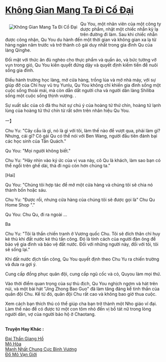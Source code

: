 <a href="https://truyentiki.com/khong-gian-mang-ta-di-co-dai.30620/" title="Không Gian Mang Ta Đi Cổ Đại"><h1>Không Gian Mang Ta Đi Cổ Đại</h1></a><div style="display:table"><img align="right" style="float: left; padding: 10px;" src="https://truyentiki.com/a/img/str/src/30620.jpg" alt="Không Gian Mang Ta Đi Cổ Đại">Qu You, một nhân viên của một công ty dược phẩm, nhặt một chiếc nhẫn kỳ lạ trên đường đi làm. Sau khi chiếc nhẫn được công nhận, Qu You du hành đến một thời gian và không gian xa lạ từ hàng ngàn năm trước và trở thành cô gái duy nhất trong gia đình Qu của làng Qinghe. <p></p> Đối mặt với thức ăn đủ nghèo cho thực phẩm và quần áo, và bức tường vỡ vụn trong gió, Qu You kiên quyết đứng dậy và quyết định kiếm tiền để nuôi sống gia đình. <p></p> Điều hành trường học làng, mở cửa hàng, trồng lúa và mở nhà máy, với sự giúp đỡ của Chỉ huy vũ trụ Yunlu, Qu You không chỉ khiến gia đình sống một cuộc sống thoải mái, mà còn dẫn dắt người cha và người dân làng Shiliba sống một cuộc sống thịnh vượng. . <p></p> Sự xuất sắc của cô đã thu hút sự chú ý của hoàng tử thứ chín, hoàng tử lạnh lùng của hoàng tử thứ chín từ rất sớm trên nhãn hiệu Qu You. <p></p>一】 <p></p> Chu Yu: "Cây cầu là gì, nó là gì với tôi, làm thế nào để vượt qua, phải làm gì? Nhưng, cái gì? Cô gái Qu có thể nói với Ben Wang, người đầu tiên đánh bại các học sinh của Tần Quách." <p></p> Qu You: "Mọi người không biết." <p></p> Chu Yu: "Hãy nhìn vào ký ức của vị vua này, cô Qu là khách, làm sao bạn có thể ngồi trên ghế dài, thà đi ngủ còn hơn chúng ta." <p></p> [Hai] <p></p> Qu You: "Chúng tôi hợp tác để mở một cửa hàng và chúng tôi sẽ chia nó thành bốn hoặc sáu. <p></p> Chu Yu: "Được rồi, nhưng cửa hàng của chúng tôi sẽ được gọi là" Chu Qu Home Shop "." <p></p> Qu You: Chu Qu, đi ra ngoài ... <p></p> Ba <p></p> Chu Yu: "Tôi là thần chiến tranh ở Vương quốc Chu. Tôi sẽ đích thân chỉ huy kẻ thù khi đất nước kẻ thù tấn công. Đó là tính cách của người đàn ông để bảo vệ gia đình và bảo vệ đất nước. Đối với những người này, đối với tôi, tôi sẽ sống lại." <p></p> Khi đất nước địch tấn công, Qu You quyết định theo Chu Yu ra chiến trường và đưa ra gợi ý. <p></p> Cung cấp đồng phục quân đội, cung cấp ngũ cốc và cỏ, Quyou làm mọi thứ. <p></p> Vào thời điểm quan trọng của sự thù địch, Qu You nghịch ngợm và hát trên núi, và một bài hát "Jing Zhong Bao Guo" đã làm tăng đáng kể tinh thần của quân đội Chu. Kể từ đó, quân đội Chu rất cao và không bao giờ thua cuộc. <p></p> Xem cách bạn thích thú có thể giúp cha bạn trở thành một Nho giáo vĩ đại. Làm thế nào để có được từ một con tôm nhỏ đến vị bồ tát nữ trong lòng người dân, vợ của người bảo hộ ở Chaotang.</div><p><br><b>Truyện Hay Khác :</b></p><a href="https://truyentiki.com/dai-than-giang-ho.30619/" alt="Đại Thần Giang Hồ">Đại Thần Giang Hồ</a><br/><a href="https://github.com/nownovels/truyenhay/tree/master/truyenhay/30570/README.md" alt="Mộ Hòa">Mộ Hòa</a><br/><a href="https://github.com/nownovels/top500/tree/master/truyenhay/33721/" alt="Mạnh Nhất Chung Cực Binh Vương">Mạnh Nhất Chung Cực Binh Vương</a><br/><a href="https://truyentiki.wordpress.com/2020/06/08/do-mo-van-gioi/" alt="Đồ Mô Vạn Giới">Đồ Mô Vạn Giới</a><br/>